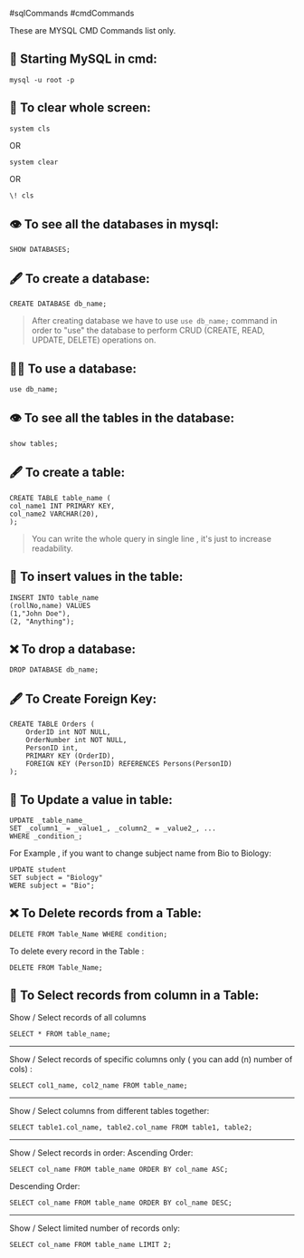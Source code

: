 #sqlCommands #cmdCommands

These are MYSQL CMD Commands list only.
## 🚀 Starting MySQL in cmd:
```
mysql -u root -p
```

## 🧹 To clear whole screen:
```
system cls
```
OR
```
system clear
```
OR
```
\! cls
```

## 👁️ To see all the databases in mysql:
```
SHOW DATABASES;
```
## 🖋️ To create a database:
```
CREATE DATABASE db_name;
```

> After creating database we have to use `use db_name;` command in order to "use" the database to perform CRUD (CREATE, READ, UPDATE, DELETE) operations on.

## 🧑‍💻 To use a database:
```
use db_name;
```

## 👁️ To see all the tables in the database:
```
show tables;
```
## 🖋️ To create a table:
```
CREATE TABLE table_name (
col_name1 INT PRIMARY KEY,
col_name2 VARCHAR(20),
);
```

> You can write the whole query in single line , it's just to increase readability.
## 📝 To insert values in the table:
```
INSERT INTO table_name 
(rollNo,name) VALUES 
(1,"John Doe"),
(2, "Anything");
```
## ❌ To drop a database:
```
DROP DATABASE db_name;
```

## 🖋️ To Create Foreign Key:

``` 
CREATE TABLE Orders (  
    OrderID int NOT NULL,  
    OrderNumber int NOT NULL,  
    PersonID int,  
    PRIMARY KEY (OrderID),  
    FOREIGN KEY (PersonID) REFERENCES Persons(PersonID)  
);
```

## 📝 To Update a value in table:
```
UPDATE _table_name_  
SET _column1_ = _value1_, _column2_ = _value2_, ...  
WHERE _condition_;
```
For Example , if you want to change subject name from Bio to Biology: 
```
UPDATE student
SET subject = "Biology"
WERE subject = "Bio"; 
```

##  ❌ To Delete records from a Table:
```
DELETE FROM Table_Name WHERE condition;
```

To delete every record in the Table :
```
DELETE FROM Table_Name;
```

## 🤏 To Select records from column in a Table:
Show / Select records of all columns 
```
SELECT * FROM table_name;
```
---
Show / Select records of specific columns only ( you can add (n) number of cols)  :
```
SELECT col1_name, col2_name FROM table_name;
```
---
Show / Select columns from different tables together:
```
SELECT table1.col_name, table2.col_name FROM table1, table2;
```
---
Show / Select records in order:
Ascending Order:
```
SELECT col_name FROM table_name ORDER BY col_name ASC;
```
Descending Order:
```
SELECT col_name FROM table_name ORDER BY col_name DESC;
```
---
Show / Select limited number of records only: 
```
SELECT col_name FROM table_name LIMIT 2;
```
